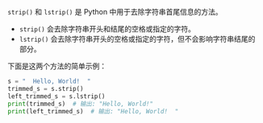 `strip()` 和 `lstrip()` 是 Python 中用于去除字符串首尾信息的方法。

- `strip()` 会去除字符串开头和结尾的空格或指定的字符。
- `lstrip()` 会去除字符串开头的空格或指定的字符，但不会影响字符串结尾的部分。

下面是这两个方法的简单示例：

```python
s = "  Hello, World!  "
trimmed_s = s.strip()
left_trimmed_s = s.lstrip()
print(trimmed_s)  # 输出: "Hello, World!"
print(left_trimmed_s)  # 输出: "Hello, World!  "
```